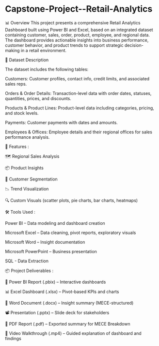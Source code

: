 # Capstone-Project--Retail-Analytics

📊 Overview
This project presents a comprehensive Retail Analytics Dashboard built using Power BI and Excel, based on an integrated dataset containing customer, sales, order, product, employee, and regional data. The dashboard provides actionable insights into business performance, customer behavior, and product trends to support strategic decision-making in a retail environment.

📁 Dataset Description 

The dataset includes the following tables: 

Customers: Customer profiles, contact info, credit limits, and associated sales reps.

Orders & Order Details: Transaction-level data with order dates, statuses, quantities, prices, and discounts.

Products & Product Lines: Product-level data including categories, pricing, and stock levels.

Payments: Customer payments with dates and amounts.

Employees & Offices: Employee details and their regional offices for sales performance analysis.


📌 Features :

🗺️ Regional Sales Analysis

📦 Product Insights

👥 Customer Segmentation

📉 Trend Visualization

🔍 Custom Visuals (scatter plots, pie charts, bar charts, heatmaps)

🛠 Tools Used :

Power BI – Data modeling and dashboard creation

Microsoft Excel – Data cleaning, pivot reports, exploratory visuals

Microsoft Word – Insight documentation

Microsoft PowerPoint – Business presentation

SQL - Data Extraction

📦 Project Deliverables :

📁 Power BI Report (.pbix) – Interactive dashboards

📊 Excel Dashboard (.xlsx) – Pivot-based KPIs and charts

📝 Word Document (.docx) – Insight summary (MECE-structured)

📽 Presentation (.pptx) – Slide deck for stakeholders

📄 PDF Report (.pdf) – Exported summary for MECE Breakdown

🎥 Video Walkthrough (.mp4) – Guided explanation of dashboard and findings

